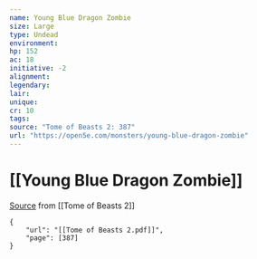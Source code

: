 ```yaml
---
name: Young Blue Dragon Zombie
size: Large
type: Undead
environment: 
hp: 152
ac: 18
initiative: -2
alignment: 
legendary: 
lair: 
unique: 
cr: 10
tags: 
source: "Tome of Beasts 2: 387"
url: "https://open5e.com/monsters/young-blue-dragon-zombie"
---
```

# [[Young Blue Dragon Zombie]]

[Source](zotero://open-pdf/library/items/9UQIAB6R?page=387) from [[Tome of Beasts 2]]

```pdf
{
	"url": "[[Tome of Beasts 2.pdf]]",
	"page": [387]
}
```

